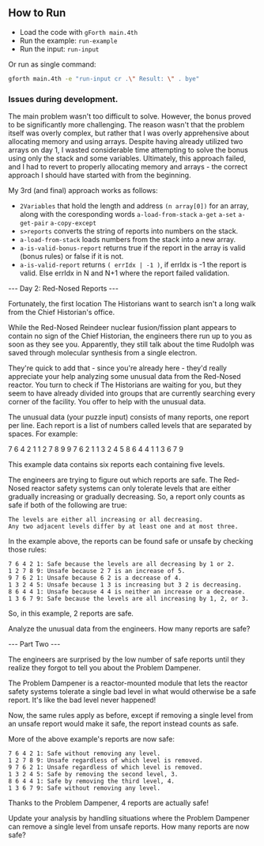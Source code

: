 ## How to Run
* Load the code with `gForth main.4th`
* Run the example:  `run-example`
* Run the input: `run-input`

Or run as single command:

```sh
gforth main.4th -e "run-input cr .\" Result: \" . bye"
```

### Issues during development.
The main problem wasn't too difficult to solve. However, the bonus proved to be significantly more challenging. The reason wasn't that the problem itself was overly complex, but rather that I was overly apprehensive about allocating memory and using arrays. Despite having already utilized two arrays on day 1, I wasted considerable time attempting to solve the bonus using only the stack and some variables. Ultimately, this approach failed, and I had to revert to properly allocating memory and arrays - the correct approach I should have started with from the beginning.

My 3rd (and final) approach works as follows:

* `2Variables` that hold the length and address `(n array[0])` for an array, along with the coresponding words `a-load-from-stack` `a-get` `a-set` `a-get-pair` `a-copy-except` 
* `s>reports` converts the string of reports into numbers on the stack. 
* `a-load-from-stack` loads numbers from the stack into a new array.
* `a-is-valid-bonus-report` returns true if the report in the array is valid (bonus rules) or false if it is not.
* `a-is-valid-report` returns `( errIdx | -1 )`, if errIdx is -1 the report is valid. Else errIdx in N and N+1 where the report failed validation.




--- Day 2: Red-Nosed Reports ---

Fortunately, the first location The Historians want to search isn't a long walk from the Chief Historian's office.

While the Red-Nosed Reindeer nuclear fusion/fission plant appears to contain no sign of the Chief Historian, the engineers there run up to you as soon as they see you. Apparently, they still talk about the time Rudolph was saved through molecular synthesis from a single electron.

They're quick to add that - since you're already here - they'd really appreciate your help analyzing some unusual data from the Red-Nosed reactor. You turn to check if The Historians are waiting for you, but they seem to have already divided into groups that are currently searching every corner of the facility. You offer to help with the unusual data.

The unusual data (your puzzle input) consists of many reports, one report per line. Each report is a list of numbers called levels that are separated by spaces. For example:

7 6 4 2 1
1 2 7 8 9
9 7 6 2 1
1 3 2 4 5
8 6 4 4 1
1 3 6 7 9

This example data contains six reports each containing five levels.

The engineers are trying to figure out which reports are safe. The Red-Nosed reactor safety systems can only tolerate levels that are either gradually increasing or gradually decreasing. So, a report only counts as safe if both of the following are true:

    The levels are either all increasing or all decreasing.
    Any two adjacent levels differ by at least one and at most three.

In the example above, the reports can be found safe or unsafe by checking those rules:

    7 6 4 2 1: Safe because the levels are all decreasing by 1 or 2.
    1 2 7 8 9: Unsafe because 2 7 is an increase of 5.
    9 7 6 2 1: Unsafe because 6 2 is a decrease of 4.
    1 3 2 4 5: Unsafe because 1 3 is increasing but 3 2 is decreasing.
    8 6 4 4 1: Unsafe because 4 4 is neither an increase or a decrease.
    1 3 6 7 9: Safe because the levels are all increasing by 1, 2, or 3.

So, in this example, 2 reports are safe.

Analyze the unusual data from the engineers. How many reports are safe?




--- Part Two ---

The engineers are surprised by the low number of safe reports until they realize they forgot to tell you about the Problem Dampener.

The Problem Dampener is a reactor-mounted module that lets the reactor safety systems tolerate a single bad level in what would otherwise be a safe report. It's like the bad level never happened!

Now, the same rules apply as before, except if removing a single level from an unsafe report would make it safe, the report instead counts as safe.

More of the above example's reports are now safe:

    7 6 4 2 1: Safe without removing any level.
    1 2 7 8 9: Unsafe regardless of which level is removed.
    9 7 6 2 1: Unsafe regardless of which level is removed.
    1 3 2 4 5: Safe by removing the second level, 3.
    8 6 4 4 1: Safe by removing the third level, 4.
    1 3 6 7 9: Safe without removing any level.

Thanks to the Problem Dampener, 4 reports are actually safe!

Update your analysis by handling situations where the Problem Dampener can remove a single level from unsafe reports. How many reports are now safe?

